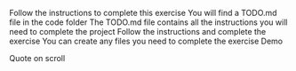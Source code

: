 Follow the instructions to complete this exercise
You will find a TODO.md file in the code folder
The TODO.md file contains all the instructions you will need to complete the project
Follow the instructions and complete the exercise
You can create any files you need to complete the exercise
Demo

Quote on scroll